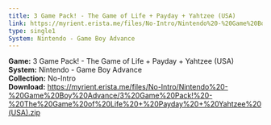 ```yaml
---
title: 3 Game Pack! - The Game of Life + Payday + Yahtzee (USA)
link: https://myrient.erista.me/files/No-Intro/Nintendo%20-%20Game%20Boy%20Advance/3%20Game%20Pack!%20-%20The%20Game%20of%20Life%20+%20Payday%20+%20Yahtzee%20(USA).zip
type: single1
System: Nintendo - Game Boy Advance
---
```

<b>Game:</b> 3 Game Pack! - The Game of Life + Payday + Yahtzee (USA)<br>
<b>System:</b> Nintendo - Game Boy Advance<br>
<b>Collection:</b> No-Intro<br>
<b>Download:</b> https://myrient.erista.me/files/No-Intro/Nintendo%20-%20Game%20Boy%20Advance/3%20Game%20Pack!%20-%20The%20Game%20of%20Life%20+%20Payday%20+%20Yahtzee%20(USA).zip